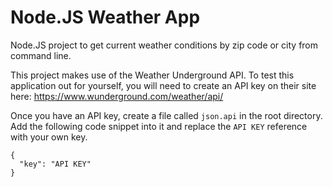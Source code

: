 # Node.JS Weather App
Node.JS project to get current weather conditions by zip code or city from command line.

This project makes use of the Weather Underground API. To test this application out for yourself, you will need to create an API key on their site here: https://www.wunderground.com/weather/api/

Once you have an API key, create a file called `json.api` in the root directory. Add the following code snippet into it and replace the `API KEY` reference with your own key.

```
{
  "key": "API KEY"
}
```
